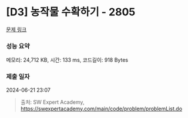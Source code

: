# [D3] 농작물 수확하기 - 2805 

[문제 링크](https://swexpertacademy.com/main/code/problem/problemDetail.do?contestProbId=AV7GLXqKAWYDFAXB) 

### 성능 요약

메모리: 24,712 KB, 시간: 133 ms, 코드길이: 918 Bytes

### 제출 일자

2024-06-21 23:07



> 출처: SW Expert Academy, https://swexpertacademy.com/main/code/problem/problemList.do